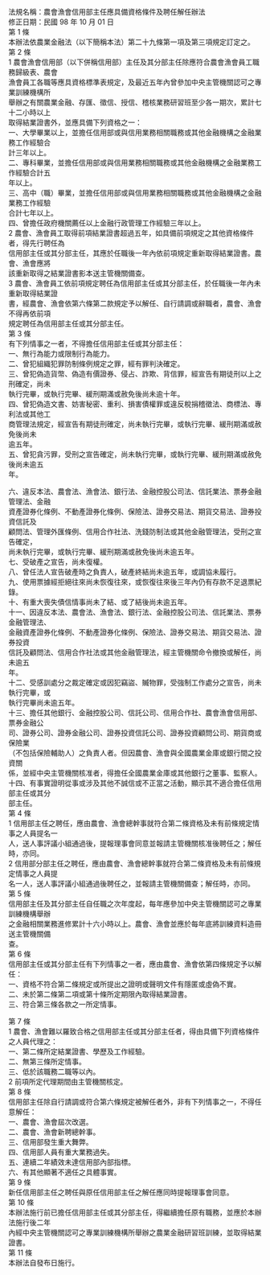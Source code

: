 法規名稱：農會漁會信用部主任應具備資格條件及聘任解任辦法  
修正日期：民國 98 年 10 月 01 日  
第 1 條  
本辦法依農業金融法（以下簡稱本法）第二十九條第一項及第三項規定訂定之。  
第 2 條  
1 農會漁會信用部（以下併稱信用部）主任及其分部主任除應符合農會漁會員工職務歸級表、農會  
漁會員工各職等應具資格標準表規定，及最近五年內曾參加中央主管機關認可之專業訓練機構所  
舉辦之有關農業金融、存匯、徵信、授信、稽核業務研習班至少各一期次，累計七十二小時以上  
取得結業證書外，並應具備下列資格之一：  
一、大學畢業以上，並擔任信用部或與信用業務相關職務或其他金融機構之金融業務工作經驗合  
計三年以上。  
二、專科畢業，並擔任信用部或與信用業務相關職務或其他金融機構之金融業務工作經驗合計五  
年以上。  
三、高中（職）畢業，並擔任信用部或與信用業務相關職務或其他金融機構之金融業務工作經驗  
合計七年以上。  
四、曾擔任政府機關薦任以上金融行政管理工作經驗三年以上。  
2 農會、漁會員工取得前項結業證書超過五年，如具備前項規定之其他資格條件者，得先行聘任為  
信用部主任或其分部主任，其應於任職後一年內依前項規定重新取得結業證書。農會、漁會應將  
該重新取得之結業證書影本送主管機關備查。  
3 農會、漁會員工依前項規定聘任為信用部主任或其分部主任，於任職後一年內未重新取得結業證  
書，經農會、漁會依第六條第二款規定予以解任、自行請調或辭職者，農會、漁會不得再依前項  
規定聘任為信用部主任或其分部主任。  
第 3 條  
有下列情事之一者，不得擔任信用部主任或其分部主任：  
一、無行為能力或限制行為能力。  
二、曾犯組織犯罪防制條例規定之罪，經有罪判決確定。  
三、曾犯偽造貨幣、偽造有價證券、侵占、詐欺、背信罪，經宣告有期徒刑以上之刑確定，尚未  
執行完畢，或執行完畢、緩刑期滿或赦免後尚未逾十年。  
四、曾犯偽造文書、妨害秘密、重利、損害債權罪或違反稅捐稽徵法、商標法、專利法或其他工  
商管理法規定，經宣告有期徒刑確定，尚未執行完畢，或執行完畢、緩刑期滿或赦免後尚未  
逾五年。  
五、曾犯貪污罪，受刑之宣告確定，尚未執行完畢，或執行完畢、緩刑期滿或赦免後尚未逾五  
年。  


六、違反本法、農會法、漁會法、銀行法、金融控股公司法、信託業法、票券金融管理法、金融  
資產證券化條例、不動產證券化條例、保險法、證券交易法、期貨交易法、證券投資信託及  
顧問法、管理外匯條例、信用合作社法、洗錢防制法或其他金融管理法，受刑之宣告確定，  
尚未執行完畢，或執行完畢、緩刑期滿或赦免後尚未逾五年。  
七、受破產之宣告，尚未復權。  
八、曾任法人宣告破產時之負責人，破產終結尚未逾五年，或調協未履行。  
九、使用票據經拒絕往來尚未恢復往來，或恢復往來後三年內仍有存款不足退票紀錄。  
十、有重大喪失債信情事尚未了結、或了結後尚未逾五年。  
十一、因違反本法、農會法、漁會法、銀行法、金融控股公司法、信託業法、票券金融管理法、  
金融資產證券化條例、不動產證券化條例、保險法、證券交易法、期貨交易法、證券投資  
信託及顧問法、信用合作社法或其他金融管理法，經主管機關命令撤換或解任，尚未逾五  
年。  
十二、受感訓處分之裁定確定或因犯竊盜、贓物罪，受強制工作處分之宣告，尚未執行完畢，或  
執行完畢尚未逾五年。  
十三、擔任其他銀行、金融控股公司、信託公司、信用合作社、農會漁會信用部、票券金融公  
司、證券公司、證券金融公司、證券投資信託公司、證券投資顧問公司、期貨商或保險業  
（不包括保險輔助人）之負責人者。但因農會、漁會與全國農業金庫或銀行間之投資關  
係，並經中央主管機關核准者，得擔任全國農業金庫或其他銀行之董事、監察人。  
十四、有事實證明從事或涉及其他不誠信或不正當之活動，顯示其不適合擔任信用部主任或其分  
部主任。  
第 4 條  
1 信用部主任之聘任，應由農會、漁會總幹事就符合第二條資格及未有前條規定情事之人員提名一  
人，送人事評議小組通過後，提報理事會同意並報請主管機關核准後聘任之；解任時，亦同。  
2 信用部分部主任之聘任，應由農會、漁會總幹事就符合第二條資格及未有前條規定情事之人員提  
名一人，送人事評議小組通過後聘任之，並報請主管機關備查；解任時，亦同。  
第 5 條  
信用部主任及其分部主任自任職之次年度起，每年應參加中央主管機關認可之專業訓練機構舉辦  
之金融相關業務進修累計十六小時以上。農會、漁會並應於每年底將訓練資料造冊送主管機關備  
查。  
第 6 條  
信用部主任或其分部主任有下列情事之一者，應由農會、漁會依第四條規定予以解任：  
一、資格不符合第二條規定或所提出之證明或聲明文件有隱匿或虛偽不實。  
二、未於第二條第二項或第十條所定期限內取得結業證書。  
三、符合第三條各款之一所定情事。  


第 7 條  
1 農會、漁會難以羅致合格之信用部主任或其分部主任者，得由具備下列資格條件之人員代理之：  
一、第二條所定結業證書、學歷及工作經驗。  
二、無第三條所定情事。  
三、低於該職務二職等以內。  
2 前項所定代理期間由主管機關核定。  
第 8 條  
信用部主任除自行請調或符合第六條規定被解任者外，非有下列情事之一，不得任意解任：  
一、農會、漁會屆次改選。  
二、農會、漁會新聘總幹事。  
三、信用部發生重大舞弊。  
四、信用部人員有重大業務過失。  
五、連續二年績效未達信用部內部指標。  
六、有其他顯著不適任之具體事實。  
第 9 條  
新任信用部主任之聘任與原任信用部主任之解任應同時提報理事會同意。  
第 10 條  
本辦法施行前已擔任信用部主任或其分部主任，得繼續擔任原有職務，並應於本辦法施行後二年  
內經中央主管機關認可之專業訓練機構所舉辦之農業金融研習班訓練，並取得結業證書。  
第 11 條  
本辦法自發布日施行。  


